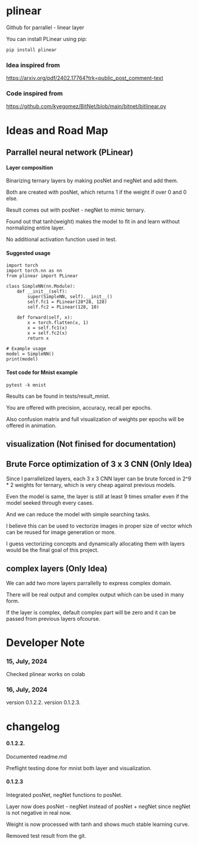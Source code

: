 # plinear

Github for parrallel - linear layer

You can install PLinear using pip:

```sh
pip install plinear
```

### Idea inspired from

https://arxiv.org/pdf/2402.17764?trk=public_post_comment-text

### Code inspired from

https://github.com/kyegomez/BitNet/blob/main/bitnet/bitlinear.py

# Ideas and Road Map

## Parrallel neural network (PLinear)

#### Layer composition

Binarizing ternary layers by making posNet and negNet and add them.

Both are created with posNet, which returns 1 if the weight if over 0 and 0 else.

Result comes out with posNet - negNet to mimic ternary.

Found out that tanh(weight) makes the model to fit in and learn without normalizing entire layer.

No additional activation function used in test.

#### Suggested usage

```
import torch
import torch.nn as nn
from plinear import PLinear

class SimpleNN(nn.Module):
    def __init__(self):
        super(SimpleNN, self).__init__()
        self.fc1 = PLinear(28*28, 128)
        self.fc2 = PLinear(128, 10)

    def forward(self, x):
        x = torch.flatten(x, 1)
        x = self.fc1(x)
        x = self.fc2(x)
        return x

# Example usage
model = SimpleNN()
print(model)

```

#### Test code for Mnist example

```
pytest -k mnist
```

Results can be found in tests/result_mnist.

You are offered with precision, accuracy, recall per epochs.

Also confusion matrix and full visualization of weights per epochs will be offered in animation.

## visualization (Not finised for documentation)

## Brute Force optimization of 3 x 3 CNN (Only Idea)

Since I parrallelized layers, each 3 x 3 CNN layer can be brute forced in 2^9 \* 2 weights for ternary, which is very cheap against previous models.

Even the model is same, the layer is still at least 9 times smaller even if the model seeked through every cases.

And we can reduce the model with simple searching tasks.

I believe this can be used to vectorize images in proper size of vector which can be reused for image generation or more.

I guess vectorizing concepts and dynamically allocating them with layers would be the final goal of this project.

## complex layers (Only Idea)

We can add two more layers parrallelly to express complex domain.

There will be real output and complex output which can be used in many form.

If the layer is complex, default complex part will be zero and it can be passed from previous layers ofcourse.

# Developer Note

### 15, July, 2024

Checked plinear works on colab

### 16, July, 2024

version 0.1.2.2.
version 0.1.2.3.

# changelog

#### 0.1.2.2.

Documented readme.md

Preflight testing done for mnist both layer and visualization.

#### 0.1.2.3

Integrated posNet, negNet functions to posNet.

Layer now does posNet - negNet instead of posNet + negNet since negNet is not negative in real now.

Weight is now processed with tanh and shows much stable learning curve.

Removed test result from the git.
